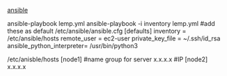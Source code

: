 [ansible](https://github.com/devopsengineer-np/LEMP-Ansible)

ansible-playbook lemp.yml
ansible-playbook -i inventory lemp.yml
#add these as default
/etc/ansible/ansible.cfg
[defaults]
inventory = /etc/ansible/hosts
remote_user = ec2-user
private_key_file = ~/.ssh/id_rsa
ansible_python_interpreter= /usr/bin/python3

/etc/anisble/hosts
[node1] #name group for server
x.x.x.x #IP
[node2]
x.x.x.x
